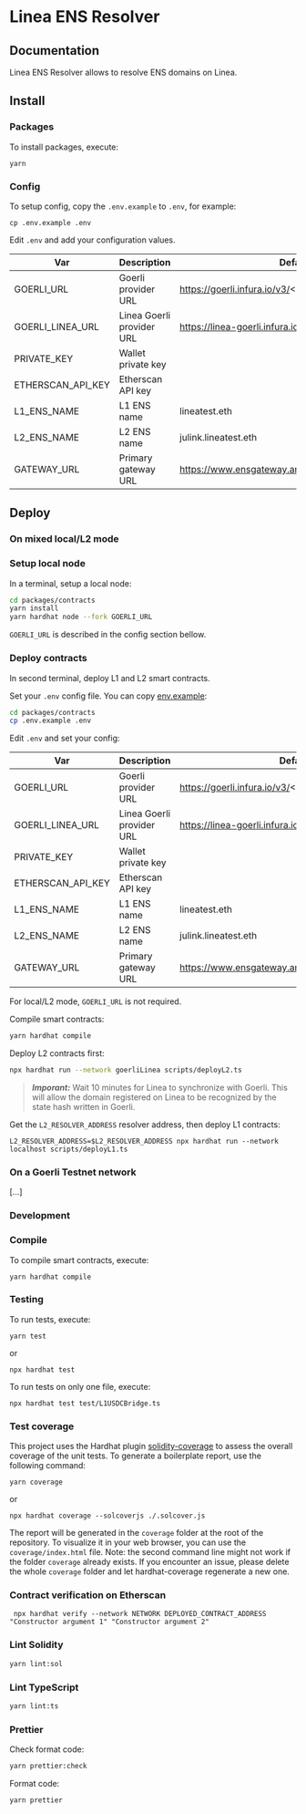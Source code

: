 # Linea ENS Resolver

## Documentation

Linea ENS Resolver allows to resolve ENS domains on Linea.

## Install

### Packages

To install packages, execute:

```shell
yarn
```

### Config

To setup config, copy the `.env.example` to `.env`, for example:

```shell
cp .env.example .env
```

Edit `.env` and add your configuration values.

| Var               | Description               | Default values                                            |
| ----------------- | ------------------------- | --------------------------------------------------------- |
| GOERLI_URL        | Goerli provider URL       | https://goerli.infura.io/v3/<INFURA_KEY>                  |
| GOERLI_LINEA_URL  | Linea Goerli provider URL | https://linea-goerli.infura.io/v3/<INFURA_KEY>            |
| PRIVATE_KEY       | Wallet private key        |                                                           |
| ETHERSCAN_API_KEY | Etherscan API key         |                                                           |
| L1_ENS_NAME       | L1 ENS name               | lineatest.eth                                             |
| L2_ENS_NAME       | L2 ENS name               | julink.lineatest.eth                                      |
| GATEWAY_URL       | Primary gateway URL       | https://www.ensgateway.amineharty.me/{sender}/{data}.json |

## Deploy

### On mixed local/L2 mode

### Setup local node

In a terminal, setup a local node:

```bash
cd packages/contracts
yarn install
yarn hardhat node --fork GOERLI_URL
```

`GOERLI_URL` is described in the config section bellow.

### Deploy contracts

In second terminal, deploy L1 and L2 smart contracts.

Set your `.env` config file. You can copy [env.example](./packages/contracts/.env.example):

```bash
cd packages/contracts
cp .env.example .env
```

Edit `.env` and set your config:

| Var               | Description               | Default values                                            |
| ----------------- | ------------------------- | --------------------------------------------------------- |
| GOERLI_URL        | Goerli provider URL       | https://goerli.infura.io/v3/<INFURA_KEY>                  |
| GOERLI_LINEA_URL  | Linea Goerli provider URL | https://linea-goerli.infura.io/v3/<INFURA_KEY>            |
| PRIVATE_KEY       | Wallet private key        |                                                           |
| ETHERSCAN_API_KEY | Etherscan API key         |                                                           |
| L1_ENS_NAME       | L1 ENS name               | lineatest.eth                                             |
| L2_ENS_NAME       | L2 ENS name               | julink.lineatest.eth                                      |
| GATEWAY_URL       | Primary gateway URL       | https://www.ensgateway.amineharty.me/{sender}/{data}.json |

For local/L2 mode, `GOERLI_URL` is not required.

Compile smart contracts:

```bash
yarn hardhat compile
```

Deploy L2 contracts first:

```bash
npx hardhat run --network goerliLinea scripts/deployL2.ts
```

> **_Imporant:_** Wait 10 minutes for Linea to synchronize with Goerli. This will allow the domain registered on Linea to be recognized by the state hash written in Goerli.

Get the `L2_RESOLVER_ADDRESS` resolver address, then deploy L1 contracts:

```
L2_RESOLVER_ADDRESS=$L2_RESOLVER_ADDRESS npx hardhat run --network localhost scripts/deployL1.ts
```

### On a Goerli Testnet network

[...]

### Development

### Compile

To compile smart contracts, execute:

```shell
yarn hardhat compile
```

### Testing

To run tests, execute:

```shell
yarn test
```

or

```shell
npx hardhat test
```

To run tests on only one file, execute:

```shell
npx hardhat test test/L1USDCBridge.ts
```

### Test coverage

This project uses the Hardhat plugin [solidity-coverage](https://github.com/sc-forks/solidity-coverage/blob/master/HARDHAT_README.md) to assess the overall coverage of the unit tests.
To generate a boilerplate report, use the following command:

```shell
yarn coverage
```

or

```shell
npx hardhat coverage --solcoverjs ./.solcover.js
```

The report will be generated in the `coverage` folder at the root of the repository. To visualize it in your web browser, you can use the `coverage/index.html` file.
Note: the second command line might not work if the folder `coverage` already exists. If you encounter an issue, please delete the whole `coverage` folder and let hardhat-coverage regenerate a new one.

### Contract verification on Etherscan

```shell
 npx hardhat verify --network NETWORK DEPLOYED_CONTRACT_ADDRESS "Constructor argument 1" "Constructor argument 2"
```

### Lint Solidity

```bash
yarn lint:sol
```

### Lint TypeScript

```bash
yarn lint:ts
```

### Prettier

Check format code:

```bash
yarn prettier:check
```

Format code:

```bash
yarn prettier
```
